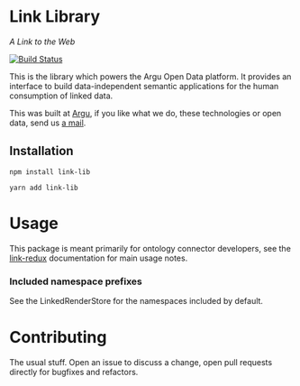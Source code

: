 # Link Library
*A Link to the Web*

[![Build Status](https://travis-ci.org/fletcher91/link-lib.svg?branch=master)](https://travis-ci.org/fletcher91/link-lib)

This is the library which powers the Argu Open Data platform. It provides an interface to build data-independent
semantic applications for the human consumption of linked data.

This was built at [Argu](https://argu.co), if you like what we do, these technologies
or open data, send us [a mail](mailto:info@argu.co).

## Installation

`npm install link-lib`

`yarn add link-lib`

# Usage

This package is meant primarily for ontology connector developers,
see the [link-redux](https://github.com/fletcher91/link-redux) documentation for main usage notes.

### Included namespace prefixes

See the LinkedRenderStore for the namespaces included by default.

# Contributing

The usual stuff. Open an issue to discuss a change, open pull requests directly for bugfixes and refactors.
